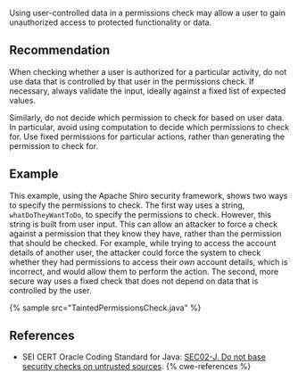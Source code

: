 Using user-controlled data in a permissions check may allow a user to gain unauthorized access to protected functionality or data.


## Recommendation
When checking whether a user is authorized for a particular activity, do not use data that is controlled by that user in the permissions check. If necessary, always validate the input, ideally against a fixed list of expected values.

Similarly, do not decide which permission to check for based on user data. In particular, avoid using computation to decide which permissions to check for. Use fixed permissions for particular actions, rather than generating the permission to check for.


## Example
This example, using the Apache Shiro security framework, shows two ways to specify the permissions to check. The first way uses a string, `whatDoTheyWantToDo`, to specify the permissions to check. However, this string is built from user input. This can allow an attacker to force a check against a permission that they know they have, rather than the permission that should be checked. For example, while trying to access the account details of another user, the attacker could force the system to check whether they had permissions to access their *own* account details, which is incorrect, and would allow them to perform the action. The second, more secure way uses a fixed check that does not depend on data that is controlled by the user.

{% sample src="TaintedPermissionsCheck.java" %}

## References
* SEI CERT Oracle Coding Standard for Java: [SEC02-J. Do not base security checks on untrusted sources](https://wiki.sei.cmu.edu/confluence/display/java/SEC02-J.+Do+not+base+security+checks+on+untrusted+sources).
{% cwe-references %}
